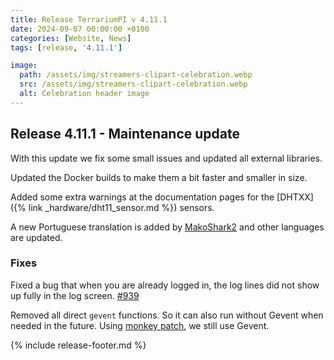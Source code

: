 ```yaml
---
title: Release TerrariumPI v 4.11.1
date: 2024-09-07 00:00:00 +0100
categories: [Website, News]
tags: [release, '4.11.1']

image:
  path: /assets/img/streamers-clipart-celebration.webp
  src: /assets/img/streamers-clipart-celebration.webp
  alt: Celebration header image
---
```


## Release 4.11.1 - Maintenance update

With this update we fix some small issues and updated all external libraries.

Updated the Docker builds to make them a bit faster and smaller in size.

Added some extra warnings at the documentation pages for the
[DHTXX]({% link _hardware/dht11_sensor.md %}) sensors.

A new Portuguese translation is added by
[MakoShark2](https://github.com/MakoShark2) and other languages are updated.

### Fixes

Fixed a bug that when you are already logged in, the log lines did not show up
fully in the log screen.
[#939](https://github.com/theyosh/TerrariumPI/issues/939)

Removed all direct `gevent` functions. So it can also run without Gevent when
needed in the future. Using
[monkey patch](https://www.gevent.org/api/gevent.monkey.html), we still use
Gevent.

{% include release-footer.md %}
